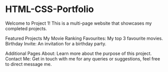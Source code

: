 # HTML-CSS-Portfolio

Welcome to Project 1! This is a multi-page website that showcases my completed projects.

Featured Projects
  My Movie Ranking Favourites: My top 3 favourite movies.
  Birthday Invite: An invitation for a birthday party. 
  
Additional Pages
  About: Learn more about the purpose of this project.
  Contact Me: Get in touch with me for any queries or suggestions, feel free to direct message me.
